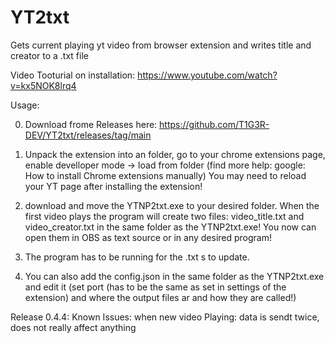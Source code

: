 # YT2txt
Gets current playing yt video from browser extension and writes title and creator to a .txt file

Video Tooturial on installation: 
https://www.youtube.com/watch?v=kx5NOK8lrq4

Usage:

0) Download frome Releases here: https://github.com/T1G3R-DEV/YT2txt/releases/tag/main

1) Unpack the extension into an folder, go to your chrome extensions page, enable develloper mode -> load from folder
(find more help: google: How to install Chrome extensions manually)
You may need to reload your YT page after installing the extension!

2) download and move the YTNP2txt.exe to your desired folder. 
When the first video plays the program will create two files:  video_title.txt and video_creator.txt in the same folder as the YTNP2txt.exe! 
You now can open them in OBS as text source or in any desired program!

3) The program has to be running for the .txt s to update. 

4) You can also add the config.json in the same folder as the YTNP2txt.exe and edit it (set port (has to be the same as set in settings of the extension) and where the output files ar and how they are called!)



  Release 0.4.4: Known Issues: when new video Playing: data is sendt twice, does not really affect anything
